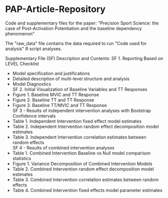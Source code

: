 # PAP-Article-Repository
Code and supplementary files for the paper: "Precision Sport Science: the case of Post-Activation Potentiation and the baseline dependency phenomenon"

The "raw_data" file contains the data required to run "Code used for analysis" R script analyses.

Supplementary File (SF) Description and Contents:
SF 1. Reporting Based on LEVEL Checklist                                                 
- Model specification and justifications                                                 
- Detailed description of multi-level structure and analysis                             
- Model Diagnostics                                              
SF 2. Initial Visualization of Baseline Variables and TT Responses                       
- Figure 1. Baseline MVIC and TT Response                                                
- Figure 2. Baseline TT and TT Response                                                  
- Figure 3. Baseline TT/MVIC and TT Response                                             
SF 3 - Results of independent intervention analyses with Bootstrap Confidence intervals  
- Table 1. Independent Intervention fixed effect model estimates                         
- Table 2. Independent Intervention random effect decomposition model estimates          
- Table 3. Independent Intervention correlation estimates between random effects         
SF 4 - Results of combined intervention analyses                                         
- Table 1. Combined Intervention Baseline vs Null model comparison statistics            
- Figure 1. Variance Decomposition of Combined Intervention Models                       
- Table 2. Combined Intervention random effect decomposition model estimates
- Table 3. Combined Intervention correlation estimates between random effects              
- Table 4. Combined Intervention fixed effects model parameter estimates

